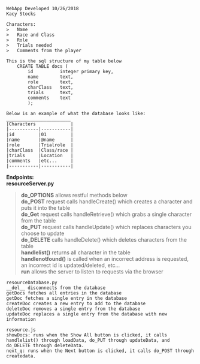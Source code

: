 ```
WebApp Developed 10/26/2018
Kacy Stocks

Characters:
>   Name
>   Race and Class
>   Role
>   Trials needed
>   Comments from the player

This is the sql structure of my table below
    CREATE TABLE docs (                   
        id          integer primary key,  
        name        text,                 
        role        text,                 
        charClass   text,                 
        trials      text,                 
        comments    text                  
        );

Below is an example of what the database looks like:
________________________
|Characters             |
|-----------|-----------|
|id         |01         |
|name       |@name      |
|role       |Trialrole  |
|charClass  |Class/race |
|trials     |Location   |
|comments   |etc...     |
|-----------|-----------|
```

**Endpoints:** <br />
__resourceServer.py__ <br />
>__do_OPTIONS__ allows restful methods below<br />
>__do_POST__ request calls handleCreate() which creates a character and puts it into the table<br />
>__do_Get__ request calls handleRetrieve() which grabs a single character from the table<br />
>__do_PUT__ request calls handleUpdate() which replaces characters you choose to update<br />
>__do_DELETE__ calls handleDelete() which deletes characters from the table<br />
>__handlelist()__ returns all character in the table<br />
>__handlenotfound()__ is called when an incorrect address is requested, an incorrect id is updated/deleted, etc...<br />
>__run__ allows the server to listen to requests via the browser<br />

```
resourceDatabase.py
__del__ disconnects from the database
getDocs fetches all entries in the database
getDoc fetches a single entry in the database
createDoc creates a new entry to add to the database
deleteDoc removes a single entry from the database
updateDoc replaces a single entry from the database with new information

resource.js
showDocs: runs when the Show All button is clicked, it calls handlelist() through loadData, do_PUT through updateData, and do_DELETE through deleteData.
next_q: runs when the Next button is clicked, it calls do_POST through createdata.
```